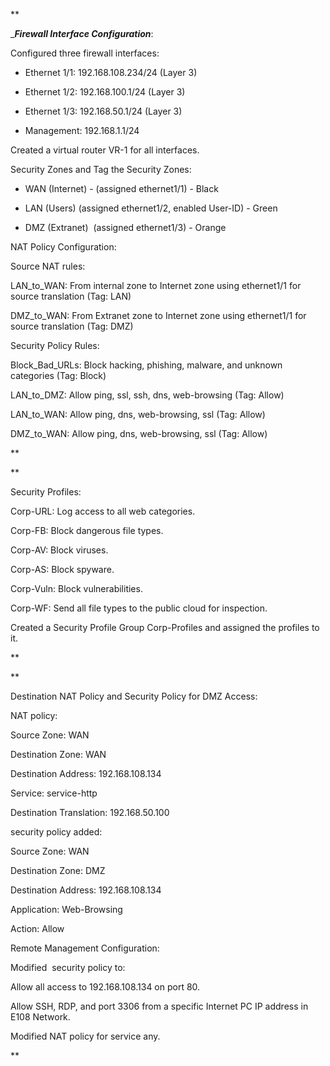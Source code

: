 **

____Firewall Interface Configuration___:

Configured three firewall interfaces:

- Ethernet 1/1: 192.168.108.234/24 (Layer 3)
  
- Ethernet 1/2: 192.168.100.1/24 (Layer 3)
  
- Ethernet 1/3: 192.168.50.1/24 (Layer 3)
  
- Management: 192.168.1.1/24
  

Created a virtual router VR-1 for all interfaces.

Security Zones and Tag the Security Zones:

- WAN (Internet) - (assigned ethernet1/1) - Black
  
- LAN (Users) (assigned ethernet1/2, enabled User-ID) - Green
  
- DMZ (Extranet)  (assigned ethernet1/3) - Orange
  

NAT Policy Configuration:

Source NAT rules:

LAN_to_WAN: From internal zone to Internet zone using ethernet1/1 for source translation (Tag: LAN)

DMZ_to_WAN: From Extranet zone to Internet zone using ethernet1/1 for source translation (Tag: DMZ)

Security Policy Rules:

Block_Bad_URLs: Block hacking, phishing, malware, and unknown categories (Tag: Block)

LAN_to_DMZ: Allow ping, ssl, ssh, dns, web-browsing (Tag: Allow)

LAN_to_WAN: Allow ping, dns, web-browsing, ssl (Tag: Allow)

DMZ_to_WAN: Allow ping, dns, web-browsing, ssl (Tag: Allow)

**

**

Security Profiles:

Corp-URL: Log access to all web categories.

Corp-FB: Block dangerous file types.

Corp-AV: Block viruses.

Corp-AS: Block spyware.

Corp-Vuln: Block vulnerabilities.

Corp-WF: Send all file types to the public cloud for inspection.

Created a Security Profile Group Corp-Profiles and assigned the profiles to it.

**

**

Destination NAT Policy and Security Policy for DMZ Access:

NAT policy:

Source Zone: WAN

Destination Zone: WAN

Destination Address: 192.168.108.134

Service: service-http

Destination Translation: 192.168.50.100

security policy added:

Source Zone: WAN

Destination Zone: DMZ

Destination Address: 192.168.108.134

Application: Web-Browsing

Action: Allow

Remote Management Configuration:

Modified  security policy to:

Allow all access to 192.168.108.134 on port 80.

Allow SSH, RDP, and port 3306 from a specific Internet PC IP address in E108 Network.

Modified NAT policy for service any.

**
